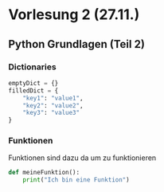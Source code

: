# Vorlesung 2 (27.11.)

## Python Grundlagen (Teil 2)

### Dictionaries
```python
emptyDict = {}
filledDict = {
    "key1": "value1",
    "key2": "value2",
    "key3": "value3"
}
```

### Funktionen
Funktionen sind dazu da um zu funktionieren
```python
def meineFunktion():
    print("Ich bin eine Funktion")
```
